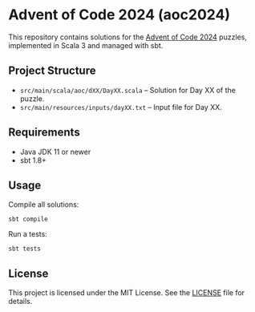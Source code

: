 # Advent of Code 2024 (aoc2024)

This repository contains solutions for the [Advent of Code 2024](https://adventofcode.com/2024) puzzles, implemented in Scala 3 and managed with sbt.

## Project Structure

- `src/main/scala/aoc/dXX/DayXX.scala` – Solution for Day XX of the puzzle.
- `src/main/resources/inputs/dayXX.txt` – Input file for Day XX.

## Requirements

- Java JDK 11 or newer
- sbt 1.8+

## Usage

Compile all solutions:

```shell
sbt compile
```

Run a tests:

```shell
sbt tests
```

## License

This project is licensed under the MIT License. See the [LICENSE](LICENSE) file for details.

